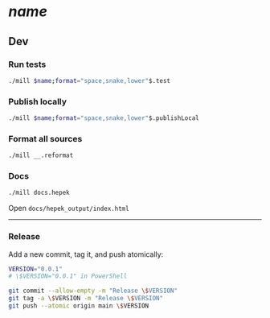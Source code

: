 
# $name$

## Dev

### Run tests
```sh
./mill $name;format="space,snake,lower"$.test
```

### Publish locally
```sh
./mill $name;format="space,snake,lower"$.publishLocal
```

### Format all sources
```sh
./mill __.reformat
```

### Docs
```sh
./mill docs.hepek
```

Open `docs/hepek_output/index.html`

---

### Release

Add a new commit, tag it, and push atomically:
```sh
VERSION="0.0.1"
# \$VERSION="0.0.1" in PowerShell

git commit --allow-empty -m "Release \$VERSION"
git tag -a \$VERSION -m "Release \$VERSION"
git push --atomic origin main \$VERSION
```
